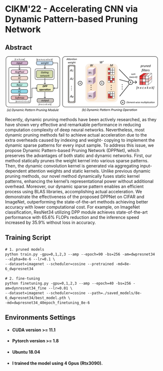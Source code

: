# CIKM'22 - Accelerating CNN via Dynamic Pattern-based Pruning Network
## Abstract

![ex_screenshot](./fig/method.png)

Recently, dynamic pruning methods have been actively researched,
as they have shown very effective and remarkable performance in
reducing computation complexity of deep neural networks. Nevertheless, 
most dynamic pruning methods fail to achieve actual acceleration 
due to the extra overheads caused by indexing and weight-
copying to implement the dynamic sparse patterns for every input
sample. To address this issue, we propose Dynamic Pattern-based
Pruning Network (DPPNet), which preserves the advantages of both
static and dynamic networks. First, our method statically prunes
the weight kernel into various sparse patterns. Then, the dynamic
convolution kernel is generated via aggregating input-dependent
attention weights and static kernels. Unlike previous dynamic pruning methods, 
our novel method dynamically fuses static kernel
patterns, enhancing the kernel’s representational power without
additional overhead. Moreover, our dynamic sparse pattern enables
an efficient process using BLAS libraries, accomplishing actual acceleration. 
We demonstrate the effectiveness of the proposed DPPNet on CIFAR and ImageNet, 
outperforming the state-of-the-art methods achieving better accuracy with lower computational cost.
For example, on ImageNet classification, ResNet34 utilizing DPP
module achieves state-of-the-art performance with 65.6% FLOPs
reduction and the inference speed increased by 35.9% without loss
in accuracy.

## Training Script
```
# 1. pruned models
python train.py -gpu=0,1,2,3 --amp --epoch=90 -bs=256 -am=dwpresnet34 --alpha=8e-6 --lr=0.1 \
--dataset=imagenet --scheduler=cosine --pretrained -md=8e-6_dwpresnet34

# 2. fine-tuning
python finetuning.py -gpu=0,1,2,3 --amp --epoch=40 -bs=256 -am=dynresnet34_fine --lr=0.01 \
--dataset=imagenet --scheduler=cosine --path=./saved_models/8e-6_dwpresnet34/best_model.pth \
-md=dwpresnet34_40epoch_finetuning_8e-6
```

## Environments Settings

- #### CUDA version >= 11.1
- #### Pytorch version >= 1.8
- #### Ubuntu 18.04
- #### I trained the model using 4 Gpus (Rtx3090).

